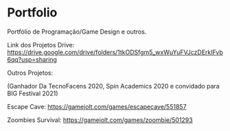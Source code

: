# Portfolio
Portfólio de Programação/Game Design e outros.

Link dos Projetos Drive: https://drive.google.com/drive/folders/1tkODSfgm5_wxWuYuFVJczDErkIFvb6qq?usp=sharing

Outros Projetos:

(Ganhador Da TecnoFacens 2020, Spin Academics 2020 e convidado para BIG Festival 2021)

Escape Cave:  https://gamejolt.com/games/escapecave/551857

Zoombies Survival: https://gamejolt.com/games/zoombie/501293
